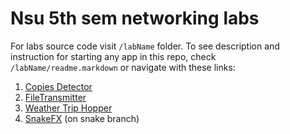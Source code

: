 # Nsu 5th sem networking labs

For labs source code visit `/labName` folder. To see description and instruction for starting any app in this repo,
check `/labName/readme.markdown` or navigate with these links:

1) [Copies Detector](./MulticastLab1/readme.markdown)
2) [FileTransmitter](./LargeFilesLab2/readme.markdown)
3) [Weather Trip Hopper](./AsyncCommunicationLab3/readme.markdown) 
4) [SnakeFX](./SnakeFxLab4/readme.markdown) (on snake branch)
